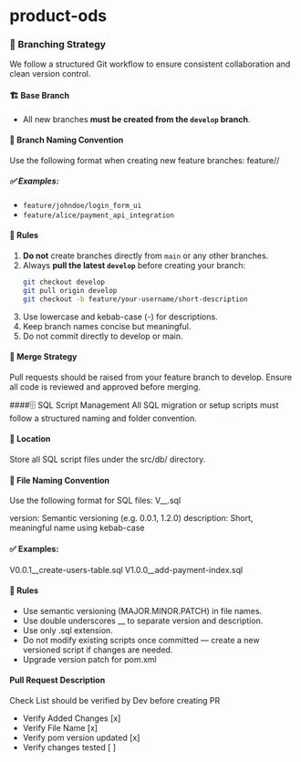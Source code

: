 # product-ods

### 🚀 Branching Strategy

We follow a structured Git workflow to ensure consistent collaboration and clean version control.

#### 🏗️ Base Branch
- All new branches **must be created from the `develop` branch**.

#### 🌿 Branch Naming Convention

Use the following format when creating new feature branches:
feature/<your-username>/<short-description>

##### ✅ Examples:
- `feature/johndoe/login_form_ui`
- `feature/alice/payment_api_integration`

#### 🧭 Rules

1. **Do not** create branches directly from `main` or any other branches.
2. Always **pull the latest `develop`** before creating your branch:
   ```bash
   git checkout develop
   git pull origin develop
   git checkout -b feature/your-username/short-description
   
3. Use lowercase and kebab-case (-) for descriptions.
4. Keep branch names concise but meaningful.
5. Do not commit directly to develop or main.

#### 🔄 Merge Strategy
Pull requests should be raised from your feature branch to develop.
Ensure all code is reviewed and approved before merging.

####🗄️ SQL Script Management
All SQL migration or setup scripts must follow a structured naming and folder convention.

#### 📁 Location
Store all SQL script files under the src/db/ directory.

#### 📄 File Naming Convention
Use the following format for SQL files:
V<version>__<description>.sql

version: Semantic versioning (e.g. 0.0.1, 1.2.0)
description: Short, meaningful name using kebab-case

#### ✅ Examples:
V0.0.1__create-users-table.sql
V1.0.0__add-payment-index.sql

#### 🧭 Rules
- Use semantic versioning (MAJOR.MINOR.PATCH) in file names.
- Use double underscores __ to separate version and description.
- Use only .sql extension.
- Do not modify existing scripts once committed — create a new versioned script if changes are needed.
- Upgrade version patch for pom.xml

#### Pull Request Description

Check List should be verified by Dev before creating PR

- Verify Added Changes [x] 
- Verify File Name [x]
- Verify pom version updated [x]
- Verify changes tested [ ]